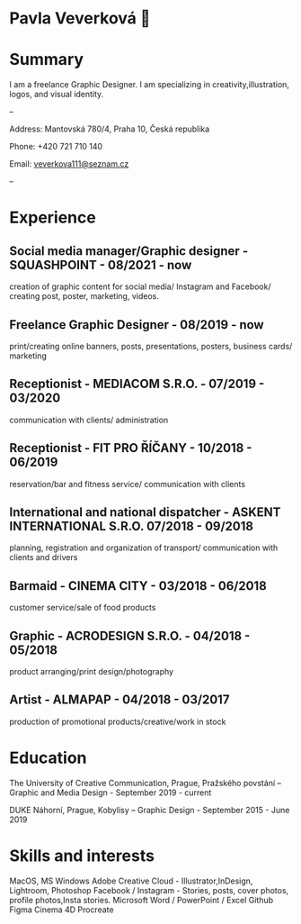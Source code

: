 # Pavla Veverková 👩

# Summary

I am a freelance Graphic Designer. 
I am specializing in creativity,illustration, logos, and visual identity.

–

Address: Mantovská 780/4, Praha 10, Česká republika

Phone: +420 721 710 140

Email: veverkova111@seznam.cz

–

# Experience

## Social media manager/Graphic designer - SQUASHPOINT - 08/2021 - now
creation of graphic content for social media/ Instagram and Facebook/ creating post, poster, marketing, videos.

## Freelance Graphic Designer - 08/2019 - now
print/creating online banners, posts, presentations, posters, business cards/ marketing

## Receptionist - MEDIACOM S.R.O. - 07/2019 - 03/2020
communication with clients/ administration

## Receptionist - FIT PRO ŘÍČANY - 10/2018 - 06/2019
reservation/bar and fitness service/ communication with clients

## International and national dispatcher - ASKENT INTERNATIONAL S.R.O. 07/2018 - 09/2018
planning, registration and organization of transport/ communication with clients and drivers

## Barmaid - CINEMA CITY - 03/2018 - 06/2018
customer service/sale of food products

## Graphic - ACRODESIGN S.R.O. - 04/2018 - 05/2018
product arranging/print design/photography

## Artist - ALMAPAP - 04/2018 - 03/2017
production of promotional products/creative/work in stock

# Education

The University of Creative Communication, Prague, Pražského povstání – Graphic and Media Design - September 2019 - current

DUKE Náhorní, Prague, Kobylisy – Graphic Design - September 2015 - June 2019

# Skills and interests

MacOS, MS Windows
Adobe Creative Cloud - Illustrator,InDesign, Lightroom, Photoshop
Facebook / Instagram - Stories, posts, cover photos, profile photos,Insta stories.
Microsoft Word / PowerPoint / Excel
Github
Figma
Cinema 4D
Procreate
